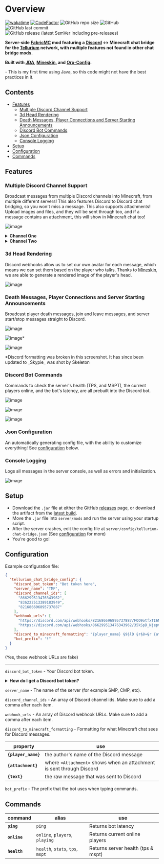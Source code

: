 # Overview
[![wakatime](https://wakatime.com/badge/github/TelluriumMC/TelluriumChatBridge.svg)](https://wakatime.com/badge/github/TelluriumMC/TelluriumChatBridge)
[![CodeFactor](https://www.codefactor.io/repository/github/telluriummc/telluriumchatbridge/badge)](https://www.codefactor.io/repository/github/telluriummc/telluriumchatbridge)
![GitHub repo size](https://img.shields.io/github/repo-size/telluriummc/telluriumchatbridge)
![GitHub](https://img.shields.io/github/license/telluriummc/telluriumchatbridge)
![GitHub last commit](https://img.shields.io/github/last-commit/telluriummc/telluriumchatbridge)
![GitHub release (latest SemVer including pre-releases)](https://img.shields.io/github/v/release/telluriummc/telluriumchatbridge?include_prereleases&sort=semver)

**Server-side [FabricMC](https://www.fabricmc.net/) mod featuring a [Discord](https://discord.com/) &lt;-> Minecraft chat bridge for the 
[Tellurium](https://telluriummc.github.io) network, with multiple features not found in other chat bridge mods.**

**Built with [JDA](https://github.com/DV8FromTheWorld/JDA), [Mineskin](https://github.com/InventivetalentDev/MineskinClient), and [Oro-Config](https://github.com/OroArmor/Oro-Config).**

\- This is my first time using Java, so this code might not have the best practices in it.

## Contents
- [Features](#features)
    - [Multiple Discord Channel Support](#multiple-discord-channel-support)
    - [3d Head Rendering](#3d-head-rendering)
    - [Death Messages, Player Connections and Server Starting Announcements](#death-messages-player-connections-and-server-starting-announcements)
    - [Discord Bot Commands](#discord-bot-commands)
    - [Json Configuration](#json-configuration)
    - [Console Logging](#console-logging)
- [Setup](#setup)
- [Configuration](#configuration)
- [Commands](#commands)

## Features
### Multiple Discord Channel Support
Broadcast messages from multiple Discord channels into Minecraft, from multiple different servers! 
This also features Discord to Discord chat bridging, so you won't miss a message.
This also supports attachments! Upload images and files, and they will be sent through too, and if a message contains an attachment, this will show in Minecraft chat too!

![image](https://user-images.githubusercontent.com/45357714/130361637-5b31f570-a011-4959-898c-300b544bc869.png)

<details><summary><strong>Channel One</strong></summary>
 
![channel-1](https://user-images.githubusercontent.com/45357714/130361056-ce889159-9815-4648-8259-1316671ae818.png)
</details>

<details><summary><strong>Channel Two</strong></summary>
  
![channel-2](https://user-images.githubusercontent.com/45357714/130361102-f9fce4bb-4d1e-4328-b8a3-5c37922f4664.png)
</details>

### 3d Head Rendering
Discord webhooks allow us to set our own avatar for each message, which means we can set them based on the player who talks.
Thanks to [Mineskin](https://github.com/InventivetalentDev/MineskinClient), we are able to generate a rendered image of the player's head.

![image](https://user-images.githubusercontent.com/45357714/130361272-9e52003b-c183-4dd9-911c-4de8806de6f1.png)

### Death Messages, Player Connections and Server Starting Announcements
Broadcast player death messages, join and leave messages, and server start/stop messages straight to Discord.

![image](https://user-images.githubusercontent.com/45357714/130361408-48873c7c-9ea9-46b7-af48-9012359988c1.png)

![image](https://user-images.githubusercontent.com/45357714/130361426-034b5045-bf87-4b5e-ae35-1334f0920b3a.png)*

![image](https://user-images.githubusercontent.com/45357714/130361435-9e2b9e4c-307e-4e81-a734-5966188ceb8b.png)

*Discord formatting was broken in this screenshot. It has since been updated to \_Skypie\_ was shot by Skeleton

### Discord Bot Commands
Commands to check the server's health (TPS, and MSPT), the current players online, and the bot's latency, are all prebuilt into the Discord bot.

![image](https://user-images.githubusercontent.com/45357714/130361570-75e8c95f-6dc2-4178-9a80-0a8da84c9d66.png)

![image](https://user-images.githubusercontent.com/45357714/130361533-ef52dce8-48c9-4f14-8fe0-790798d4db90.png)

![image](https://user-images.githubusercontent.com/45357714/130361567-77bce539-dbf2-4234-954d-2ec3935130fa.png)

### Json Configuration
An automatically generating config file, with the ability to customize everything!
See [configuration](#configuration) below.

### Console Logging
Logs all messages in the server console, as well as errors and initialization.

![image](https://user-images.githubusercontent.com/45357714/130362248-4b45561f-4bd6-4ff3-b8e4-56a13b5f2859.png)

## Setup
- Download the `.jar` file at either the GitHub [releases](https://github.com/TelluriumMC/TelluriumChatBridge/releases) page, 
or download the artifact from the [latest build](https://github.com/TelluriumMC/TelluriumChatBridge/actions).
- Move the `.jar` file into `server/mods` and run the server using your startup script.
- After the server crashes, edit the config file at `server/config/tellurium-chat-bridge.json` (See [configuration](#configuration) for more)
- You're good to go!

## Configuration
Example configuration file:
```json
{
  "tellurium_chat_bridge_config": {
    "discord_bot_token": "Bot token here",
    "server_name": "TMP",
    "discord_channel_ids": [
      "866299513476343962",
      "836222513389183949",
      "821686696895737887"
    ],
    "webhook_urls": [
      "https://discord.com/api/webhooks/821686696895737887/FQO9otfxTI6Ml7mMY6dt-5IpkS81KhYnvz-EgmcwfFm7G1_PNg8cvwAFOjD4QaVC_cdY",
      "https://discord.com/api/webhooks/866299513476343962/35kSpD_NjepvJ6WOXY9FAHZ1l7bWOUkxelyQieLPKUPtjjzXm4dwf7AdsNv45HIpPA2A"
    ],
    "discord_to_minecraft_formatting": "{player_name} §9§lD §r§8»§r {attachment} {text}",
    "bot_prefix": "!"
  }
}
```
(Yes, these webhook URLs are fake)

----------------------------------

`discord_bot_token` - Your Discord bot token.
<details><summary><strong>How do I get a Discord bot token?</strong></summary>
Go to https://discordapp.com/developers.

Click `My apps` in the top left:

![img](https://i.imgur.com/msNDtLt.png)
Click `New App`:

![img](https://i.imgur.com/zSTbluP.png)
Give your bot a name and optionally a description and avatar:  

![img](https://i.imgur.com/mwmIn1y.png)
Click `Create App`:

![img](https://i.imgur.com/MbH7tX2.png)
Scroll down and click `Create a Bot User`:

![img](https://i.imgur.com/G4L7X0l.png)
Click `Yes, do it!`:

![img](https://i.imgur.com/Mdfar29.png)
Click `click to reveal` nex to `Token:`:

![img](https://i.imgur.com/sOIvcXU.png)
</details>

`server_name` - The name of the server (for example SMP, CMP, etc).

`discord_channel_ids` - An array of Discord channel ids. Make sure to add a comma after each item.

`webhook_urls` - An array of Discord webhook URLs. Make sure to add a comma after each item.

`discord_to_minecraft_formatting` - Formatting for what Minecraft chat sees for Discord messages.

| property | use |
| --- | --- |
| **`{player_name}`** | the author's name of the Discord message |
| **`{attachment}`** | where `<Attachment>` shows when an attachment is sent through Discord |
| **`{text}`** | the raw message that was sent to Discord |

`bot_prefix` - The prefix that the bot uses when typing commands.

## Commands
| command | alias | use |
| --- | --- | --- |
| **`ping`** | `ping` | Returns bot latency |
| **`online`** | `online`, `players`, `playing` | Returns current online players |
| **`health`** | `health`, `stats`, `tps`, `mspt` | Returns server health (tps & mspt) |
